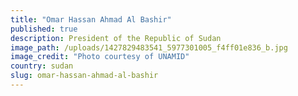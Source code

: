 ```yaml
---
title: "Omar Hassan Ahmad Al Bashir"
published: true
description: President of the Republic of Sudan
image_path: /uploads/1427829483541_5977301005_f4ff01e836_b.jpg
image_credit: "Photo courtesy of UNAMID"
country: sudan
slug: omar-hassan-ahmad-al-bashir
---
```


